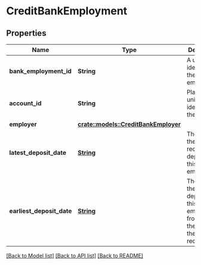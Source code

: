 # CreditBankEmployment

## Properties

Name | Type | Description | Notes
------------ | ------------- | ------------- | -------------
**bank_employment_id** | **String** | A unique identifier for the bank employment. | 
**account_id** | **String** | Plaid's unique identifier for the account. | 
**employer** | [**crate::models::CreditBankEmployer**](CreditBankEmployer.md) |  | 
**latest_deposit_date** | [**String**](string.md) | The date of the most recent deposit from this employer. | 
**earliest_deposit_date** | [**String**](string.md) | The date of the earliest deposit from this employer from within the period of the days requested. | 

[[Back to Model list]](../README.md#documentation-for-models) [[Back to API list]](../README.md#documentation-for-api-endpoints) [[Back to README]](../README.md)


